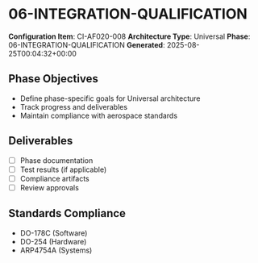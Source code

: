 # 06-INTEGRATION-QUALIFICATION

**Configuration Item**: CI-AF020-008
**Architecture Type**: Universal
**Phase**: 06-INTEGRATION-QUALIFICATION
**Generated**: 2025-08-25T00:04:32+00:00

## Phase Objectives
- Define phase-specific goals for Universal architecture
- Track progress and deliverables
- Maintain compliance with aerospace standards

## Deliverables
- [ ] Phase documentation
- [ ] Test results (if applicable)
- [ ] Compliance artifacts
- [ ] Review approvals

## Standards Compliance
- DO-178C (Software)
- DO-254 (Hardware)
- ARP4754A (Systems)
